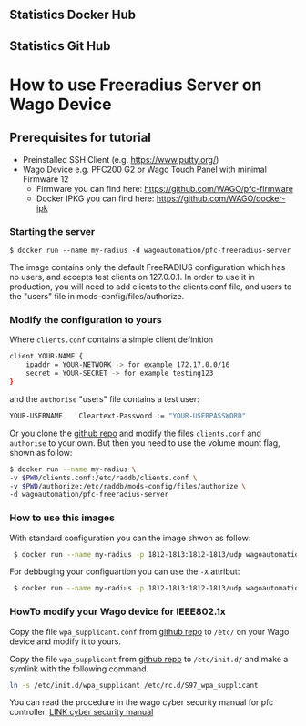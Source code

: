 ## Statistics Docker Hub

## Statistics Git Hub



# How to use Freeradius Server on Wago Device
## Prerequisites for tutorial
- Preinstalled SSH Client (e.g. https://www.putty.org/)
- Wago Device e.g. PFC200 G2 or Wago Touch Panel with minimal Firmware 12
  - Firmware you can find here: https://github.com/WAGO/pfc-firmware
  - Docker IPKG you can find here: https://github.com/WAGO/docker-ipk

### Starting the server
```$ docker run --name my-radius -d wagoautomation/pfc-freeradius-server```

The image contains only the default FreeRADIUS configuration which has no users, and accepts test clients on 127.0.0.1. In order to use it in production, you will need to add clients to the clients.conf file, and users to the "users" file in mods-config/files/authorize.

### Modify the configuration to yours

Where `clients.conf` contains a simple client definition
```bash
client YOUR-NAME {                 
    ipaddr = YOUR-NETWORK -> for example 172.17.0.0/16              
    secret = YOUR-SECRET -> for example testing123                   
}
```

and the `authorise` "users" file contains a test user:
```bash
YOUR-USERNAME    Cleartext-Password := "YOUR-USERPASSWORD"
```

Or you clone the [github repo](https://github.com/WAGO/pfc-freeradius-server) and modify the files `clients.conf` and `authorise` to your own. But then you need to use the volume mount flag, shown as follow:

```bash
$ docker run --name my-radius \   
-v $PWD/clients.conf:/etc/raddb/clients.conf \   
-v $PWD/authorize:/etc/raddb/mods-config/files/authorize \  
-d wagoautomation/pfc-freeradius-server
```

### How to use this images
 With standard configuration you can the image shwon as follow:
```bash
 $ docker run --name my-radius -p 1812-1813:1812-1813/udp wagoautomation/pfc-freeradius-server
```
For debbuging your configuartion you can use the `-X` attribut:
```bash
 $ docker run --name my-radius -p 1812-1813:1812-1813/udp wagoautomation/pfc-freeradius-server -X
```

### HowTo modify your Wago device for IEEE802.1x

Copy the file `wpa_supplicant.conf` from [github repo](https://github.com/WAGO/pfc-freeradius-server) to `/etc/` on your Wago device and modify it to yours.

Copy the file `wpa_supplicant` from [github repo](https://github.com/WAGO/pfc-freeradius-server) to `/etc/init.d/` and make a symlink with the following command.

```bash
ln -s /etc/init.d/wpa_supplicant /etc/rc.d/S97_wpa_supplicant
```
You can read the procedure in the wago cyber security manual for pfc controller.  [LINK cyber security manual](https://www.wago.com/de/d/15739)











